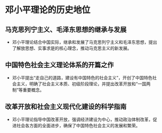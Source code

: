 # 邓小平理论的历史地位

##  马克思列宁主义、毛泽东思想的继承与发展  
- 邓小平理论结合中国实际，继承和发展了马克思列宁主义和毛泽东思想，提出了解放思想、实事求是的核心理念，推动马克思主义的新发展。

##  中国特色社会主义理论体系的开篇之作  
- 邓小平提出“走自己的道路，建设有中国特色的社会主义”，开创了中国特色社会主义，明确了社会主义本质、初级阶段理论，并提出改革开放和“一国两制”等重要概念。

##  改革开放和社会主义现代化建设的科学指南  
- 邓小平理论指导中国改革开放，强调经济建设为中心，推动政治体制改革，促进社会各方面的全面进步，确保了中国特色社会主义的发展和繁荣。